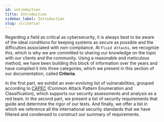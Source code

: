 ```yaml
---
id: introduction
title: Introduction
sidebar_label: Introduction
slug: /criteria/
---
```


Regarding a field as critical as cybersecurity,
it is always best to be aware of the ideal conditions
for keeping systems as secure as possible
and the difficulties associated with non-compliance.
At `Fluid Attacks`, we recognize this,
which is why we are committed to sharing our knowledge on the topic
with our clients and the community.
Using a reasonable and meticulous method,
we have been building this block of information over the years
and have compiled it into three categories,
which we present in this section of our documentation,
called **Criteria**.

In the first part,
we exhibit an ever-evolving list of vulnerabilities,
grouped according to [CAPEC](https://capec.mitre.org/)
(Common Attack Pattern Enumeration and Classification),
which supports our security assessments and analysis as a red team.
In the second part,
we present a list of security requirements
that guide and determine the rigor of our tests.
And finally, we offer a list
in which we reference all the international security standards
that we have filtered and condensed
to construct our summary of requirements.
